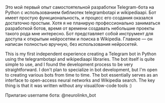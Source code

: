 Это мой первый опыт самостоятельной разработки Telegram-бота на Python с использованием библиотек telegrambotapi и wikipediaapi. Бот имеет простую функциональность, и процесс его создания оказался достаточно простым. Хотя я не планирую профессионально заниматься разработкой ботов, время от времени создавать небольшие проекты такого рода мне интересно. Бот представляет собой инструмент для доступа к открытым нейросетям и поиска в Wikipedia. Главное — он написан полностью вручную, без использования нейросетей.


This is my first independent experience creating a Telegram bot in Python using the telegrambotapi and wikipediaapi libraries. The bot itself is quite simple to use, and I found the development process to be very straightforward. I don't plan to specialize in bot development, but I'm open to creating various bots from time to time. The bot essentially serves as an interface to open-access neural networks and Wikipedia search. The key thing is that it was written without any visual/low-code tools :)

Прилагаю username бота: @neurolinkn_bot
